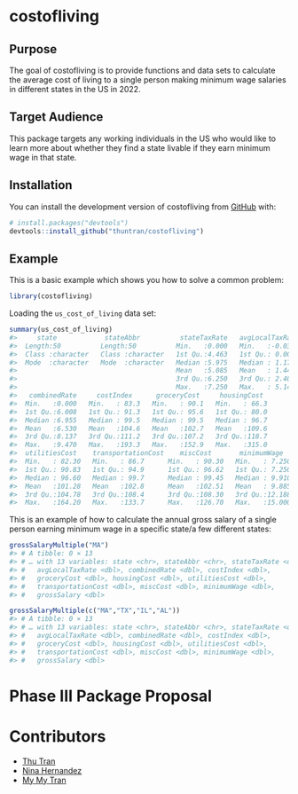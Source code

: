 
<!-- README.md is generated from README.Rmd. Please edit that file -->

# costofliving

<!-- badges: start -->
<!-- badges: end -->

## Purpose

The goal of costofliving is to provide functions and data sets to
calculate the average cost of living to a single person making minimum
wage salaries in different states in the US in 2022.

## Target Audience

This package targets any working individuals in the US who would like to
learn more about whether they find a state livable if they earn minimum
wage in that state.

## Installation

You can install the development version of costofliving from
[GitHub](https://github.com/) with:

``` r
# install.packages("devtools")
devtools::install_github("thuntran/costofliving")
```

## Example

This is a basic example which shows you how to solve a common problem:

``` r
library(costofliving)
```

Loading the `us_cost_of_living` data set:

``` r
summary(us_cost_of_living)
#>     state            stateAbbr          stateTaxRate   avgLocalTaxRate  
#>  Length:50          Length:50          Min.   :0.000   Min.   :-0.0300  
#>  Class :character   Class :character   1st Qu.:4.463   1st Qu.: 0.0075  
#>  Mode  :character   Mode  :character   Median :5.975   Median : 1.1700  
#>                                        Mean   :5.085   Mean   : 1.4450  
#>                                        3rd Qu.:6.250   3rd Qu.: 2.4075  
#>                                        Max.   :7.250   Max.   : 5.1400  
#>   combinedRate     costIndex      groceryCost     housingCost   
#>  Min.   :0.000   Min.   : 83.3   Min.   : 90.1   Min.   : 66.3  
#>  1st Qu.:6.008   1st Qu.: 91.3   1st Qu.: 95.6   1st Qu.: 80.0  
#>  Median :6.955   Median : 99.5   Median : 99.5   Median : 96.7  
#>  Mean   :6.530   Mean   :104.6   Mean   :102.7   Mean   :109.6  
#>  3rd Qu.:8.137   3rd Qu.:111.2   3rd Qu.:107.2   3rd Qu.:118.7  
#>  Max.   :9.470   Max.   :193.3   Max.   :152.9   Max.   :315.0  
#>  utilitiesCost    transportationCost    miscCost       minimumWage    
#>  Min.   : 82.30   Min.   : 86.7      Min.   : 90.30   Min.   : 7.250  
#>  1st Qu.: 90.83   1st Qu.: 94.9      1st Qu.: 96.62   1st Qu.: 7.250  
#>  Median : 96.60   Median : 99.7      Median : 99.45   Median : 9.910  
#>  Mean   :101.28   Mean   :102.8      Mean   :102.51   Mean   : 9.885  
#>  3rd Qu.:104.78   3rd Qu.:108.4      3rd Qu.:108.30   3rd Qu.:12.188  
#>  Max.   :164.20   Max.   :133.7      Max.   :126.70   Max.   :15.000
```

This is an example of how to calculate the annual gross salary of a
single person earning minimum wage in a specific state/a few different
states:

``` r
grossSalaryMultiple("MA")
#> # A tibble: 0 × 13
#> # … with 13 variables: state <chr>, stateAbbr <chr>, stateTaxRate <dbl>,
#> #   avgLocalTaxRate <dbl>, combinedRate <dbl>, costIndex <dbl>,
#> #   groceryCost <dbl>, housingCost <dbl>, utilitiesCost <dbl>,
#> #   transportationCost <dbl>, miscCost <dbl>, minimumWage <dbl>,
#> #   grossSalary <dbl>
```

``` r
grossSalaryMultiple(c("MA","TX","IL","AL"))
#> # A tibble: 0 × 13
#> # … with 13 variables: state <chr>, stateAbbr <chr>, stateTaxRate <dbl>,
#> #   avgLocalTaxRate <dbl>, combinedRate <dbl>, costIndex <dbl>,
#> #   groceryCost <dbl>, housingCost <dbl>, utilitiesCost <dbl>,
#> #   transportationCost <dbl>, miscCost <dbl>, minimumWage <dbl>,
#> #   grossSalary <dbl>
```

# Phase III Package Proposal

# Contributors

-   [Thu Tran](https://github.com/thuntran)
-   [Nina Hernandez](http://github.com/nhernandez3)
-   [My My Tran](http://github.com/puppehmama)
